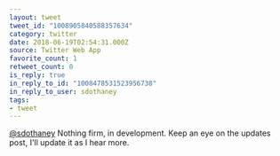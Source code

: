 ```yaml
---
layout: tweet
tweet_id: "1008905840588357634"
category: twitter
date: 2018-06-19T02:54:31.000Z
source: Twitter Web App
favorite_count: 1
retweet_count: 0
is_reply: true
in_reply_to_id: "1008478531523956738"
in_reply_to_user: sdothaney
tags:
- tweet
---
```


[@sdothaney](https://twitter.com/@sdothaney) Nothing firm, in development. Keep an eye on the updates post, I'll update it as I hear more.
